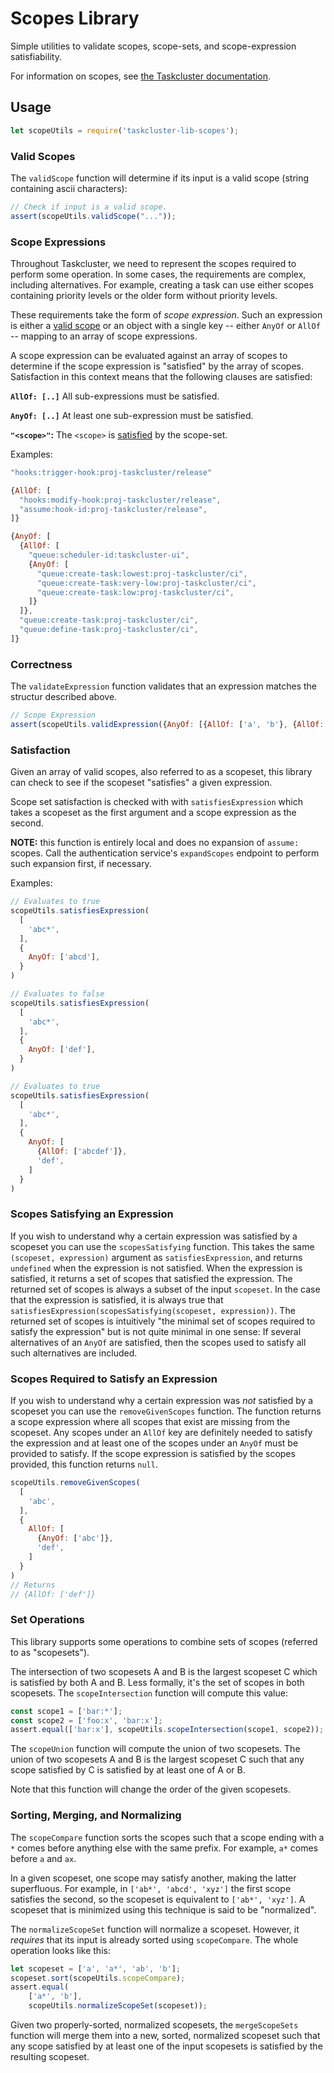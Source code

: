 # Scopes Library

Simple utilities to validate scopes, scope-sets, and scope-expression satisfiability.

For information on scopes, see [the Taskcluster documentation](https://docs.taskcluster.net/docs/manual/design/apis/hawk/scopes).

## Usage

```js
let scopeUtils = require('taskcluster-lib-scopes');
```

### Valid Scopes

The `validScope` function will determine if its input is a valid scope (string
containing ascii characters):

```js
// Check if input is a valid scope.
assert(scopeUtils.validScope("..."));
```

### Scope Expressions

Throughout Taskcluster, we need to represent the scopes required to perform
some operation.  In some cases, the requirements are complex, including
alternatives.  For example, creating a task can use either scopes containing
priority levels or the older form without priority levels.

These requirements take the form of _scope expression_.  Such an expression is
either a [valid scope](#valid-scopes) or an object with a single key -- either
`AnyOf` or `AllOf` -- mapping to an array of scope expressions.

A scope expression can be evaluated against an array of scopes to determine if the
scope expression is "satisfied" by the array of scopes. Satisfaction in this context
means that the following clauses are satisfied:

**`AllOf: [..]`** All sub-expressions must be satisfied.

**`AnyOf: [..]`** At least one sub-expression must be satisfied.

**`"<scope>"`:** The `<scope>` is
[satisfied](/docs/reference/platform/taskcluster-auth/docs/scopes) by the scope-set.

Examples:
```js
"hooks:trigger-hook:proj-taskcluster/release"
```
```js
{AllOf: [
  "hooks:modify-hook:proj-taskcluster/release",
  "assume:hook-id:proj-taskcluster/release",
]}
```
```js
{AnyOf: [
  {AllOf: [
    "queue:scheduler-id:taskcluster-ui",
    {AnyOf: [
      "queue:create-task:lowest:proj-taskcluster/ci",
      "queue:create-task:very-low:proj-taskcluster/ci",
      "queue:create-task:low:proj-taskcluster/ci",
    ]}
  ]},
  "queue:create-task:proj-taskcluster/ci",
  "queue:define-task:proj-taskcluster/ci",
]}
```
### Correctness

The `validateExpression` function validates that an expression matches the
structur described above.

```js
// Scope Expression
assert(scopeUtils.validExpression({AnyOf: [{AllOf: ['a', 'b'}, {AllOf: ['c']}]});
```

### Satisfaction

Given an array of valid scopes, also referred to as a scopeset, this library
can check to see if the scopeset "satisfies" a given expression.

Scope set satisfaction is checked with with `satisfiesExpression` which takes
a scopeset as the first argument and a scope expression as the second.

**NOTE:** this function is entirely local and does no expansion of `assume:` scopes.
Call the authentication service's `expandScopes` endpoint to perform such expansion first, if necessary.

Examples:

```js
// Evaluates to true
scopeUtils.satisfiesExpression(
  [
    'abc*',
  ],
  {
    AnyOf: ['abcd'],
  }
)

// Evaluates to false
scopeUtils.satisfiesExpression(
  [
    'abc*',
  ],
  {
    AnyOf: ['def'],
  }
)

// Evaluates to true
scopeUtils.satisfiesExpression(
  [
    'abc*',
  ],
  {
    AnyOf: [
      {AllOf: ['abcdef']},
      'def',
    ]
  }
)
```

### Scopes Satisfying an Expression

If you wish to understand why a certain expression was satisfied by a scopeset you can use the `scopesSatisfying` function.
This takes the same `(scopeset, expression)` argument as `satisfiesExpression`, and returns `undefined` when the expression is not satisfied.
When the expression is satisfied, it returns a set of scopes that satisfied the expression.
The returned set of scopes is always a subset of the input `scopeset`.
In the case that the expression is satisfied, it is always true that `satisfiesExpression(scopesSatisfying(scopeset, expression))`.
The returned set of scopes is intuitively "the minimal set of scopes required to satisfy the expression" but is not quite minimal in one sense:
If several alternatives of an `AnyOf` are satisfied, then the scopes used to satisfy all such alternatives are included.

### Scopes Required to Satisfy an Expression

If you wish to understand why a certain expression was *not* satisfied by a scopeset
you can use the `removeGivenScopes` function. The function returns a scope expression
where all scopes that exist are missing from the scopeset. Any scopes under an
`AllOf` key are definitely needed to satisfy the expression and at least
one of the scopes under an `AnyOf` must be provided to satisfy. If the scope
expression is satisfied by the scopes provided, this function returns `null`.

```js
scopeUtils.removeGivenScopes(
  [
    'abc',
  ],
  {
    AllOf: [
      {AnyOf: ['abc']},
      'def',
    ]
  }
)
// Returns
// {AllOf: ['def']}
```

### Set Operations

This library supports some operations to combine sets of scopes (referred to as
"scopesets").

The intersection of two scopesets A and B is the largest scopeset C which is
satisfied by both A and B. Less formally, it's the set of scopes in both
scopesets.  The `scopeIntersection` function will compute this value:

```js
const scope1 = ['bar:*'];
const scope2 = ['foo:x', 'bar:x'];
assert.equal(['bar:x'], scopeUtils.scopeIntersection(scope1, scope2));
```

The `scopeUnion` function will compute the union of two scopesets.  The union
of two scopesets A and B is the largest scopeset C such that any scope
satisfied by C is satisfied by at least one of A or B.

Note that this function will change the order of the given scopesets.

### Sorting, Merging, and Normalizing

The `scopeCompare` function sorts the scopes such that a scope ending with a
`*` comes before anything else with the same prefix.  For example, `a*` comes
before `a` and `ax`.

In a given scopeset, one scope may satisfy another, making the latter
superfluous.  For example, in `['ab*', 'abcd', 'xyz']` the first scope
satisfies the second, so the scopeset is equivalent to `['ab*', 'xyz']`. A
scopeset that is minimized using this technique is said to be "normalized".

The `normalizeScopeSet` function will normalize a scopeset.  However, it
*requires* that its input is already sorted using `scopeCompare`. The whole
operation looks like this:

```js
let scopeset = ['a', 'a*', 'ab', 'b'];
scopeset.sort(scopeUtils.scopeCompare);
assert.equal(
    ['a*', 'b'],
    scopeUtils.normalizeScopeSet(scopeset));
```

Given two properly-sorted, normalized scopesets, the `mergeScopeSets` function
will merge them into a new, sorted, normalized scopeset such that any scope
satisfied by at least one of the input scopesets is satisfied by the resulting
scopeset.
